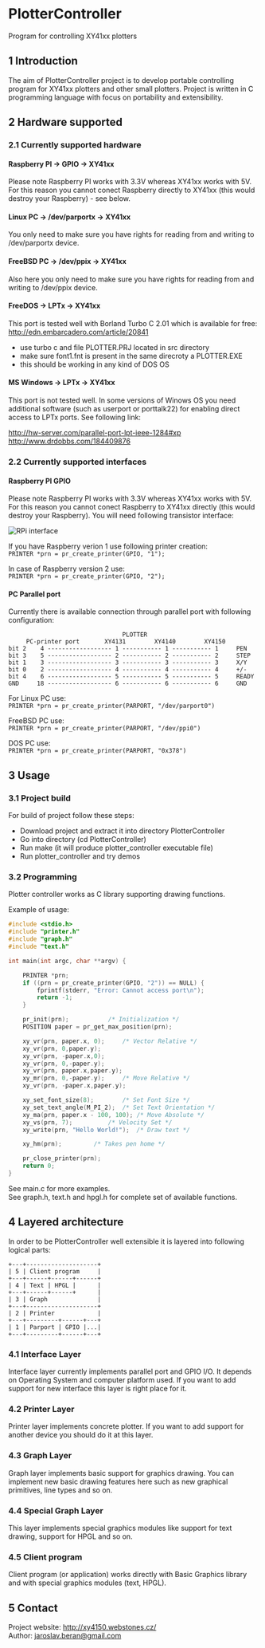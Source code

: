 # PlotterController
Program for controlling XY41xx plotters 

## 1 Introduction

The aim of PlotterController project is to develop portable controlling 
program for XY41xx plotters and other small plotters. Project is written 
in C programming language with focus on portability and extensibility.


## 2 Hardware supported

### 2.1 Currently supported hardware

#### Raspberry PI -> GPIO -> XY41xx
Please note Raspberry PI works with 3.3V whereas XY41xx works with 5V. For this 
reason you cannot conect Raspberry directly to XY41xx (this would destroy 
your Raspberry) - see below. 

#### Linux PC -> /dev/parportx -> XY41xx
You only need to make sure you have rights for reading from and writing to 
/dev/parportx device.

#### FreeBSD PC -> /dev/ppix -> XY41xx
Also here you only need to make sure you have rights for reading from and 
writing to /dev/ppix device.

#### FreeDOS -> LPTx -> XY41xx
This port is tested well with Borland Turbo C 2.01 which is available for free:  
http://edn.embarcadero.com/article/20841

 * use turbo c and file PLOTTER.PRJ located in src directory
 * make sure font1.fnt is present in the same direcroty a PLOTTER.EXE
 * this should be working in any kind of DOS OS

#### MS Windows -> LPTx -> XY41xx
This port is not tested well. In some versions of Winows OS you need 
additional software (such as userport or porttalk22) for enabling direct access 
to LPTx ports. See following link:
  
http://hw-server.com/parallel-port-lpt-ieee-1284#xp  
http://www.drdobbs.com/184409876  


### 2.2 Currently supported interfaces

#### Raspberry PI GPIO
Please note Raspberry PI works with 3.3V whereas XY41xx works with 5V. For this 
reason you cannot conect Raspberry to XY41xx directly (this would destroy 
your Raspberry). You will need following transistor interface:  

![RPi interface](doc/rpi_if.png)
  
If you have Raspberry verion 1 use following printer creation:  
`PRINTER *prn = pr_create_printer(GPIO, "1");`  
  
In case of Raspberry version 2 use:  
`PRINTER *prn = pr_create_printer(GPIO, "2");`  
   
#### PC Parallel port
Currently there is available connection through parallel port with 
following configuration:

```
                                PLOTTER
     PC-printer port       XY4131        XY4140        XY4150
bit 2    4 ------------------ 1 ----------- 1 ----------- 1     PEN
bit 3    5 ------------------ 2 ----------- 2 ----------- 2     STEP
bit 1    3 ------------------ 3 ----------- 3 ----------- 3     X/Y
bit 0    2 ------------------ 4 ----------- 4 ----------- 4     +/-
bit 4    6 ------------------ 5 ----------- 5 ----------- 5     READY
GND     18 ------------------ 6 ----------- 6 ----------- 6     GND
```
  
For Linux PC use:  
`PRINTER *prn = pr_create_printer(PARPORT, "/dev/parport0")`  
  
FreeBSD PC use:  
`PRINTER *prn = pr_create_printer(PARPORT, "/dev/ppi0")`  
  
DOS PC use:  
`PRINTER *prn = pr_create_printer(PARPORT, "0x378")`  
  
## 3 Usage

### 3.1 Project build

For build of project follow these steps:

* Download project and extract it into directory PlotterController
* Go into directory (cd PlotterController)
* Run make (it will produce plotter_controller executable file)
* Run plotter_controller and try demos


### 3.2 Programming

Plotter controller works as C library supporting drawing functions.  
  
Example of usage:

```c
#include <stdio.h>
#include "printer.h"
#include "graph.h"
#include "text.h"

int main(int argc, char **argv) {

	PRINTER *prn;
	if ((prn = pr_create_printer(GPIO, "2")) == NULL) {
		fprintf(stderr, "Error: Cannot access port\n");
		return -1;
	}

	pr_init(prn);			/* Initialization */
	POSITION paper = pr_get_max_position(prn);

	xy_vr(prn, paper.x, 0);		/* Vector Relative */
	xy_vr(prn, 0,paper.y);
	xy_vr(prn, -paper.x,0);
	xy_vr(prn, 0,-paper.y);
	xy_vr(prn, paper.x,paper.y);
	xy_mr(prn, 0,-paper.y);		/* Move Relative */
	xy_vr(prn, -paper.x,paper.y);

	xy_set_font_size(8);		/* Set Font Size */
	xy_set_text_angle(M_PI_2);	/* Set Text Orientation */
	xy_ma(prn, paper.x - 100, 100);	/* Move Absolute */
	xy_vs(prn, 7);			/* Velocity Set */
	xy_write(prn, "Hello World!");	/* Draw text */

	xy_hm(prn);			/* Takes pen home */

	pr_close_printer(prn);
	return 0;
}
```

See main.c for more examples.  
See graph.h, text.h and hpgl.h for complete set of available functions.  


## 4 Layered architecture

In order to be PlotterController well extensible it is layered into following 
logical parts:

```
+---+--------------------+
| 5 | Client program     |
+---+------+------+------+
| 4 | Text | HPGL |      |
+---+------+------+      |
| 3 | Graph              |
+---+--------------------+
| 2 | Printer            |
+---+---------+------+---+
| 1 | Parport | GPIO |...|
+---+---------+------+---+
```

### 4.1 Interface Layer

Interface layer currently implements parallel port and GPIO I/O. It depends on 
Operating System and computer platform used. If you want to add support for 
new interface this layer is right place for it.


### 4.2 Printer Layer

Printer layer implements concrete plotter. If you want to add support for 
another device you should do it at this layer.


### 4.3 Graph Layer

Graph layer implements basic support for graphics drawing. You can implement 
new basic drawing features here such as new graphical primitives, line types
and so on.


### 4.4 Special Graph Layer

This layer implements special graphics modules like support for text drawing,
support for HPGL and so on.


### 4.5 Client program

Client program (or application) works directly with Basic Graphics library and 
with special graphics modules (text, HPGL).


## 5 Contact
Project website:	http://xy4150.webstones.cz/  
Author:			jaroslav.beran@gmail.com  
